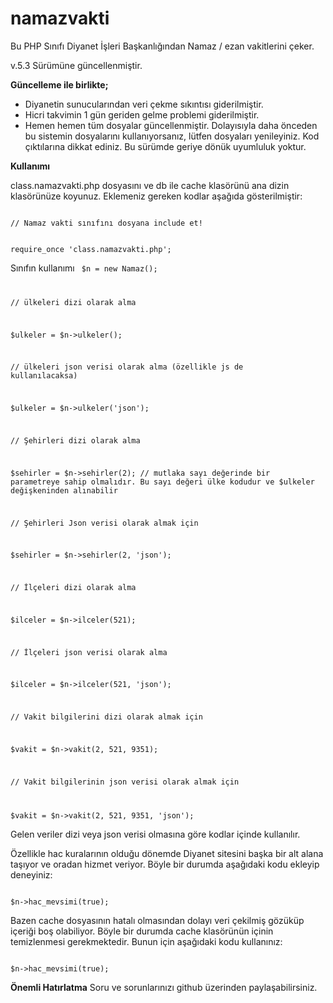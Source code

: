 namazvakti
==========

Bu PHP Sınıfı Diyanet İşleri Başkanlığından Namaz / ezan vakitlerini çeker.

v.5.3 Sürümüne güncellenmiştir.

<strong>Güncelleme ile birlikte;</strong>
* Diyanetin sunucularından veri çekme sıkıntısı giderilmiştir.
* Hicri takvimin 1 gün geriden gelme problemi giderilmiştir.
* Hemen hemen tüm dosyalar güncellenmiştir. Dolayısıyla daha önceden bu sistemin dosyalarını kullanıyorsanız, lütfen dosyaları yenileyiniz. Kod çıktılarına dikkat ediniz. Bu sürümde geriye dönük uyumluluk yoktur.

<strong>Kullanımı</strong>

class.namazvakti.php dosyasını ve db ile cache klasörünü ana dizin klasörünüze koyunuz. Eklemeniz gereken kodlar aşağıda gösterilmiştir:

<code>
// Namaz vakti sınıfını dosyana include et!

require_once 'class.namazvakti.php';
</code>

Sınıfın kullanımı
<code>
$n = new Namaz();

// ülkeleri dizi olarak alma

$ulkeler = $n->ulkeler();

// ülkeleri json verisi olarak alma (özellikle js de kullanılacaksa)

$ulkeler = $n->ulkeler('json');

// Şehirleri dizi olarak alma

$sehirler = $n->sehirler(2); // mutlaka sayı değerinde bir parametreye sahip olmalıdır. Bu sayı değeri ülke kodudur ve $ulkeler değişkeninden alınabilir


// Şehirleri Json verisi olarak almak için

$sehirler = $n->sehirler(2, 'json');


// İlçeleri dizi olarak alma

$ilceler = $n->ilceler(521);

// İlçeleri json verisi olarak alma

$ilceler = $n->ilceler(521, 'json');

// Vakit bilgilerini dizi olarak almak için

$vakit = $n->vakit(2, 521, 9351);


// Vakit bilgilerinin json verisi olarak almak için

$vakit = $n->vakit(2, 521, 9351, 'json');
</code>

Gelen veriler dizi veya json verisi olmasına göre kodlar içinde kullanılır.

Özellikle hac kuralarının olduğu dönemde Diyanet sitesini başka bir alt alana taşıyor ve oradan hizmet veriyor. Böyle bir durumda aşağıdaki kodu ekleyip deneyiniz:

<code>
$n->hac_mevsimi(true);
</code>

Bazen cache dosyasının hatalı olmasından dolayı veri çekilmiş gözüküp içeriği boş olabiliyor. Böyle bir durumda cache klasörünün içinin temizlenmesi gerekmektedir. Bunun için aşağıdaki kodu kullanınız:

<code>
$n->hac_mevsimi(true);
</code>


<strong>Önemli Hatırlatma</strong>
Soru ve sorunlarınızı github üzerinden paylaşabilirsiniz.